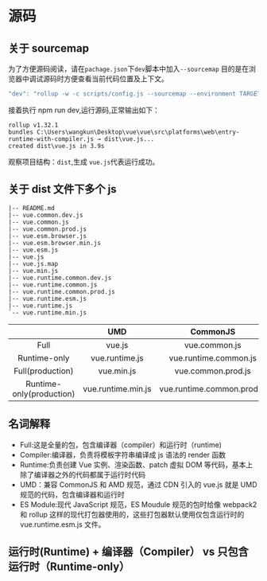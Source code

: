 # 源码

## 关于 sourcemap

为了方便源码阅读，请在`pachage.json`下`dev`脚本中加入`--sourcemap`
目的是在浏览器中调试源码时方便查看当前代码位置及上下文。

```javascript
"dev": "rollup -w -c scripts/config.js --sourcemap --environment TARGET:web-full-dev",
```

接着执行 npm run dev,运行源码,正常输出如下：

```
rollup v1.32.1
bundles C:\Users\wangkun\Desktop\vue\vue\src\platforms\web\entry-runtime-with-compiler.js → dist\vue.js...
created dist\vue.js in 3.9s
```

观察项目结构：`dist`,生成 `vue.js`代表运行成功。

## 关于 dist 文件下多个 js

```
|-- README.md
|-- vue.common.dev.js
|-- vue.common.js
|-- vue.common.prod.js
|-- vue.esm.browser.js
|-- vue.esm.browser.min.js
|-- vue.esm.js
|-- vue.js
|-- vue.js.map
|-- vue.min.js
|-- vue.runtime.common.dev.js
|-- vue.runtime.common.js
|-- vue.runtime.common.prod.js
|-- vue.runtime.esm.js
|-- vue.runtime.js
`-- vue.runtime.min.js
```

|                          |        UMD         |          CommonJS          |     ES Moudule     |
| :----------------------: | :----------------: | :------------------------: | :----------------: |
|           Full           |       vue.js       |       vue.common.js        |     vue.esm.js     |
|       Runtime-only       |   vue.runtime.js   |   vue.runtime.common.js    | vue.runtime.esm.js |
|     Full(production)     |     vue.min.js     |     vue.common.prod.js     |                    |
| Runtime-only(production) | vue.runtime.min.js | vue.runtime.common.prod.js |                    |

## 名词解释

- Full:这是全量的包，包含编译器（compiler）和运行时（runtime)
- Compiler:编译器，负责将模板字符串编译成 js 语法的 render 函数
- Runtime:负责创建 Vue 实例、渲染函数、patch 虚拟 DOM 等代码，基本上除了编译器之外的代码都属于运行时代码
- UMD：兼容 CommonJS 和 AMD 规范，通过 CDN 引入的 vue.js 就是 UMD 规范的代码，包含编译器和运行时
- ES Module:现代 JavaScript 规范，ES Moudule 规范的包时给像 webpack2 和 rollup 这样的现代打包器使用的，这些打包器默认使用仅包含运行时的 vue.runtime.esm.js 文件。

## 运行时(Runtime) + 编译器（Compiler） vs 只包含运行时（Runtime-only）
